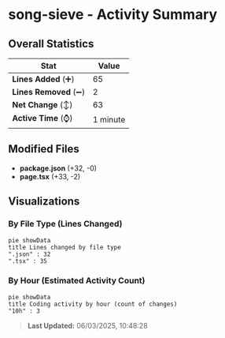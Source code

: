 # song-sieve - Activity Summary 

## Overall Statistics

| Stat                   | Value                                                             |
| ---------------------- | ----------------------------------------------------------------- |
| **Lines Added** (➕)   | 65                                          |
| **Lines Removed** (➖) | 2                                        |
| **Net Change** (↕)    | 63                |
| **Active Time** (⌚)   | 1 minute |


## Modified Files
- **package.json** (+32, -0)
- **page.tsx** (+33, -2)

## Visualizations

### By File Type (Lines Changed)

```mermaid
pie showData
title Lines changed by file type
".json" : 32
".tsx" : 35
```

### By Hour (Estimated Activity Count)

```mermaid
pie showData
title Coding activity by hour (count of changes)
"10h" : 3
```


> **Last Updated:** 06/03/2025, 10:48:28